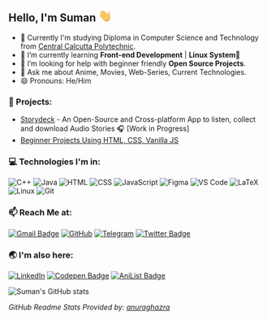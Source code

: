 ## Hello, I'm Suman <img src="./assets/waving_hand.gif" width="30px"></h2>

- :telescope: Currently I'm studying Diploma in Computer Science and Technology from [Central Calcutta Polytechnic](https://en.wikipedia.org/wiki/Central_Calcutta_Polytechnic).
- 🌱 I’m currently learning **Front-end Development** | **Linux System**:penguin: 
- 🤔 I’m looking for help with beginner friendly **Open Source Projects**.
- 💬 Ask me about Anime, Movies, Web-Series, Current Technologies.
- 😄 Pronouns: He/Him

### :open_file_folder: Projects:
- [Storydeck](https://github.com/Team-Storydeck/storydeck) - An Open-Source and Cross-platform App to listen, collect and download Audio Stories :headphones: [Work in Progress]
- [Beginner Projects Using HTML, CSS, Vanilla JS](https://github.com/sumuhere/web-dev-projects)
<!-- <p align=center><a href="https://github.com/Team-Storydeck/storydeck">
<img alt="Storydeck" src="./assets/storydeck_480px.png" hight=90px width=90px >
</p> -->
### :computer: Technologies I'm in:

![C++](http://img.shields.io/badge/-C++-3776AB?style=square&logo=c&logoColor=d8e3e7) ![Java](http://img.shields.io/badge/-Java-eeebdd?style=square&logo=Java&logoColor=d44000) ![HTML](https://img.shields.io/badge/-HTML5-%23F7DF1C?style=square&logo=html5&logoColor=ccffbd&color=310b0b) ![CSS](https://img.shields.io/badge/-CSS3-%23F7DF1C?style=square&logo=css3&logoColor=51c4d3&color=2b4f60) ![JavaScript](https://img.shields.io/badge/-JavaScript-%23F7DF1C?style=square&logo=javascript&logoColor=000000&color=f0c929) ![Figma](https://img.shields.io/badge/-Figma-%23F7DF1C?style=square&logo=figma&logoColor=f39189&color=1b1717) ![VS Code](http://img.shields.io/badge/-VS%20Code-007ACC?style=square&logo=visual-studio-code&logoColor=ffffff)  ![LaTeX](http://img.shields.io/badge/-LaTeX-008080?style=square&logo=latex&logoColor=ffffff) ![Linux](http://img.shields.io/badge/-Linux-0d335d?style=square&logo=Linux&logoColor=white) ![Git](http://img.shields.io/badge/-Git-383e56?style=square&logo=git&logoColor=ffffff)

### :mailbox: Reach Me at:  
[![Gmail Badge](https://img.shields.io/badge/-suman.multiverse@gmail.com-c14438?style=flat-square&logo=Gmail&logoColor=white&link=mailto:suman.multiverse@gmail.com)](mailto:suman.multiverse@gmail.com) [![GitHub](https://img.shields.io/badge/-sumuhere-132c33?style=flat-square&logo=github&logoColor=white&link=https://github.com/sumuhere)](https://github.com/sumuhere) [![Telegram](https://img.shields.io/badge/-sumuhere-b2deec?style=flat-square&logo=telegram&logoColor=white&link=https://t.me/sumuhere)](https://t.me/sumuhere) [![Twitter Badge](https://img.shields.io/badge/-sumuhere-1ca0f1?style=flat-square&logo=twitter&logoColor=white&link=https://twitter.com/sumuhere)](https://twitter.com/sumuhere)

### :earth_asia: I'm also here:
[![LinkedIn](https://img.shields.io/badge/-sumuhere-0061a8?style=flat-square&logo=linkedin&logoColor=white&link=https://linkedin.com/in/sumuhere)](https://linkedin.com/in/sumuhere) [![Codepen Badge](https://img.shields.io/badge/-sumanmondal-132c33?style=flat-square&logo=codepen&logoColor=white&link=https://codepen.io/sumanmondal)](https:/codepen.io/sumanmondal) [![AniList Badge](https://img.shields.io/badge/-sumanmondal-A2DBFA?style=flat-square&logo=anilist&logoColor=0061A8&link=https://anilist.co/user/sumanmondal/)](https://anilist.co/user/sumanmondal/)

![Suman's GitHub stats](https://github-readme-stats.vercel.app/api?username=sumuhere&count_private=true&show_icons=true&theme=tokyonight)
 
 _GitHub Readme Stats Provided by: [anuraghazra](https://github.com/anuraghazra/github-readme-stats)_

<!-- <p align=center>
<img src="./assets/virus_downloading.gif" width=450px>
</p> -->

